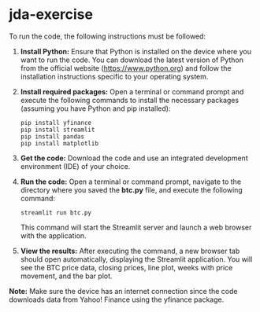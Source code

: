 # jda-exercise
To run the code, the following instructions must be followed:

1. **Install Python:** Ensure that Python is installed on the device where you want to run the code. You can download the latest version of Python from the official website (https://www.python.org) and follow the installation instructions specific to your operating system.
2. **Install required packages:** Open a terminal or command prompt and execute the following commands to install the necessary packages (assuming you have Python and pip installed):
   ```
   pip install yfinance
   pip install streamlit  
   pip install pandas
   pip install matplotlib
   ```
3. **Get the code:** Download the code and use an integrated development environment (IDE) of your choice.
4. **Run the code:** Open a terminal or command prompt, navigate to the directory where you saved the **btc.py** file, and execute the following command:
   ```
   streamlit run btc.py
   ```
   This command will start the Streamlit server and launch a web browser with the application.

5. **View the results:** After executing the command, a new browser tab should open automatically, displaying the Streamlit application. You will see the BTC price data, closing prices, line plot, weeks with price movement, and the bar plot.

**Note:** Make sure the device has an internet connection since the code downloads data from Yahoo! Finance using the yfinance package.
